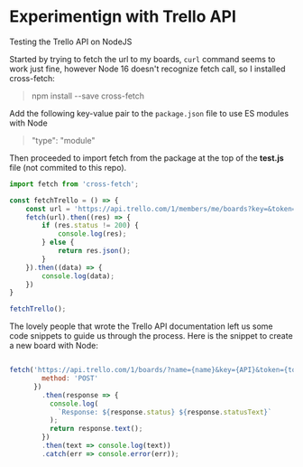 # Experimentign with Trello API
Testing the Trello API on NodeJS


Started by trying to fetch the url to my boards, ``curl`` command seems to work just fine, however Node 16 doesn't recognize fetch call, so I installed cross-fetch:
> npm install --save cross-fetch

Add the following key-value pair to the ``package.json`` file to use ES modules with Node
>"type": "module"

Then proceeded to import fetch from the package at the top of the **test.js** file (not commited to this repo).

```javascript
import fetch from 'cross-fetch';

const fetchTrello = () => {
    const url = 'https://api.trello.com/1/members/me/boards?key=&token=';
    fetch(url).then((res) => {
        if (res.status != 200) {
            console.log(res);
        } else {
            return res.json();
        }
    }).then((data) => {
        console.log(data);
    })
}

fetchTrello();
```
The lovely people that wrote the Trello API documentation left us some code snippets to guide us through the process.
Here is the snippet to create a new board with Node:
```javascript

fetch('https://api.trello.com/1/boards/?name={name}&key={API}&token={token}', {
        method: 'POST'
      })
        .then(response => {
          console.log(
            `Response: ${response.status} ${response.statusText}`
          );
          return response.text();
        })
        .then(text => console.log(text))
        .catch(err => console.error(err));
```